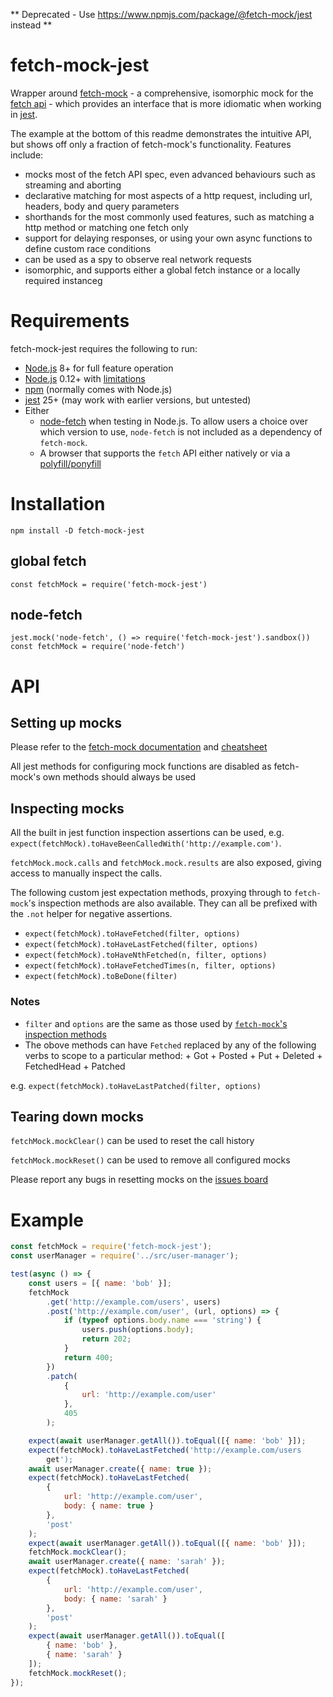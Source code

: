 ** Deprecated - Use https://www.npmjs.com/package/@fetch-mock/jest instead **

# fetch-mock-jest

Wrapper around [fetch-mock](http://www.wheresrhys.co.uk/fetch-mock) - a comprehensive, isomorphic mock for the [fetch api](https://developer.mozilla.org/en-US/docs/Web/API/Fetch_API) - which provides an interface that is more idiomatic when working in [jest](https://jestjs.io).

The example at the bottom of this readme demonstrates the intuitive API, but shows off only a fraction of fetch-mock's functionality. Features include:

- mocks most of the fetch API spec, even advanced behaviours such as streaming and aborting
- declarative matching for most aspects of a http request, including url, headers, body and query parameters
- shorthands for the most commonly used features, such as matching a http method or matching one fetch only
- support for delaying responses, or using your own async functions to define custom race conditions
- can be used as a spy to observe real network requests
- isomorphic, and supports either a global fetch instance or a locally required instanceg

# Requirements

fetch-mock-jest requires the following to run:

- [Node.js](https://Node.js.org/) 8+ for full feature operation
- [Node.js](https://Node.js.org/) 0.12+ with [limitations](http://www.wheresrhys.co.uk/fetch-mock/installation)
- [npm](https://www.npmjs.com/package/npm) (normally comes with Node.js)
- [jest](https://www.npmjs.com/package/jest) 25+ (may work with earlier versions, but untested)
- Either
  - [node-fetch](https://www.npmjs.com/package/node-fetch) when testing in Node.js. To allow users a choice over which version to use, `node-fetch` is not included as a dependency of `fetch-mock`.
  - A browser that supports the `fetch` API either natively or via a [polyfill/ponyfill](https://ponyfoo.com/articles/polyfills-or-ponyfills)

# Installation

`npm install -D fetch-mock-jest`

## global fetch

`const fetchMock = require('fetch-mock-jest')`

## node-fetch

```
jest.mock('node-fetch', () => require('fetch-mock-jest').sandbox())
const fetchMock = require('node-fetch')
```

# API

## Setting up mocks

Please refer to the [fetch-mock documentation](http://wheresrhys.co.uk/fetch-mock) and [cheatsheet](https://github.com/wheresrhys/fetch-mock/blob/master/docs/cheatsheet.md)

All jest methods for configuring mock functions are disabled as fetch-mock's own methods should always be used

## Inspecting mocks

All the built in jest function inspection assertions can be used, e.g. `expect(fetchMock).toHaveBeenCalledWith('http://example.com')`.

`fetchMock.mock.calls` and `fetchMock.mock.results` are also exposed, giving access to manually inspect the calls.

The following custom jest expectation methods, proxying through to `fetch-mock`'s inspection methods are also available. They can all be prefixed with the `.not` helper for negative assertions.

- `expect(fetchMock).toHaveFetched(filter, options)`
- `expect(fetchMock).toHaveLastFetched(filter, options)`
- `expect(fetchMock).toHaveNthFetched(n, filter, options)`
- `expect(fetchMock).toHaveFetchedTimes(n, filter, options)`
- `expect(fetchMock).toBeDone(filter)`

### Notes

- `filter` and `options` are the same as those used by [`fetch-mock`'s inspection methods](http://www.wheresrhys.co.uk/fetch-mock/#api-inspectionfundamentals)
- The obove methods can have `Fetched` replaced by any of the following verbs to scope to a particular method: + Got + Posted + Put + Deleted + FetchedHead + Patched

e.g. `expect(fetchMock).toHaveLastPatched(filter, options)`

## Tearing down mocks

`fetchMock.mockClear()` can be used to reset the call history

`fetchMock.mockReset()` can be used to remove all configured mocks

Please report any bugs in resetting mocks on the [issues board](https://github.com/wheresrhys/fetch-mock-jest/issues)

# Example

```js
const fetchMock = require('fetch-mock-jest');
const userManager = require('../src/user-manager');

test(async () => {
	const users = [{ name: 'bob' }];
	fetchMock
		.get('http://example.com/users', users)
		.post('http://example.com/user', (url, options) => {
			if (typeof options.body.name === 'string') {
				users.push(options.body);
				return 202;
			}
			return 400;
		})
		.patch(
			{
				url: 'http://example.com/user'
			},
			405
		);

	expect(await userManager.getAll()).toEqual([{ name: 'bob' }]);
	expect(fetchMock).toHaveLastFetched('http://example.com/users
		get');
	await userManager.create({ name: true });
	expect(fetchMock).toHaveLastFetched(
		{
			url: 'http://example.com/user',
			body: { name: true }
		},
		'post'
	);
	expect(await userManager.getAll()).toEqual([{ name: 'bob' }]);
	fetchMock.mockClear();
	await userManager.create({ name: 'sarah' });
	expect(fetchMock).toHaveLastFetched(
		{
			url: 'http://example.com/user',
			body: { name: 'sarah' }
		},
		'post'
	);
	expect(await userManager.getAll()).toEqual([
		{ name: 'bob' },
		{ name: 'sarah' }
	]);
	fetchMock.mockReset();
});
```
